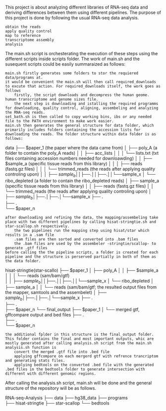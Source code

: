 This project is about analyzing different libraries of RNA-seq data and deriving differences between them using different pipelines. The purpose of this project is done by following the usual RNA-seq data analysis.

    obtain the reads
    apply quality control
    map to reference
    transcriptome assembly
    analysis

The main.sh script is orchesterating the execution of these steps using the different scripts inside scripts folder. The work of main.sh and the susequent scripts could be easily summaraized as follows:

    main.sh firstly generates some folders to stor the requiered data/programs at.
    it would be convenient the main.sh will then call required_downloads to excute that action. For required_downloads itself, the work goes as follows
        firstly, the script downloads and decompress the human geome. human transcriptome and genome sizes file.
        the next step is downloading and istalling the required programms for downloading, quality control, aligning, assembeling and analyzing the RNA-seq reads.
    set_bath.sh is then called to copy working bins, ibs or any needed file to the PATH environment to make work easier.
    main.sh then generates the general structure for data folder, which primarily includes folders containing the accession lists for downloading the reads. The folder structure within data folder is as follows:

data
├── $paper_1 (the paper where the data came from)
│   ├── poly_A (a folder to contain the poly_A reads)
│   │   ├── acc_lists
│   │   │   └── lists.txt (txt files containing accession numbers needed for downloawding)
│   │   ├── $sample_a (specific tissue reads from this library)
│   │   │   ├── reads (fastq.gz files)
│   │   │   └── trimmed_reads (the reads after applying quality controling upon)
│   │   ├── $sample_b 
│   │   ├── .
│   │   ├── .
│   │   └──$sample_x
│   └── ribo_depleted (a folder to contain the ribo_depleted reads)
│       ├── sample_a (specific tissue reads from this library)
│       │   ├── reads (fastq.gz files)
│       │   └── trimmed_reads (the reads after applying quality controling upon)
│       ├── $sample_b 
│       ├── .
│       ├── .
│       └──$sample_x
├── .     
├── .     
└── $paper_n     

    after downloading and refining the data, the mapping/assembeling take place with two different pipelines by calling hisat-stringtie.sh and star-scallop.sh respectively.
        the two pipelines run the mapping step using hisat/star which results in a .sam file
        .sam files are then sorted and converted into .bam files
        the .bam files are used by the assembeler -stringtie/scallop- to generate .gtf files
    before calling the the pipeline scripts, a folder is created for each pipeline and the structure is perserved partially in both of them as the data folder.

hisat-stringtie(star-scallo)
├── $paper_1 
│   ├── poly_A 
│   │   ├── $sample_a 
│   │   │   └── reads (sam/bam/gtf)   
│   │   ├── $sample_b 
│   │   ├── .
│   │   ├── .
│   │   └──$sample_x
│   └── ribo_depleted 
│       ├── sample_a 
│       │   └── reads (sam/bam/gtf; the resulted output files from the mapper, samtools and the assembelet)
│       ├── $sample_b 
│       ├── .
│       ├── .
│       └──$sample_x
├── .     
├── .     
├── $paper_n 
└── final_output
    ├── $paper_1
    │   └── merged gtf, gffcompare output and bed files 
    ├── .     
    ├── .     
    └── $paper_n 

    the additional fplder in this structure is the final_output folder. This folder contains the final and most important outputs, whic are mostly generated after calling analysis.sh script from the main.sh
    analysis.sh function is
        convert the merged .gtf file into .bed file
        applying gffcompare on each mergerd gtf with refrence trancriptom and generating stats files.
        applying bedtools on the converted .bed file with the generated .bed files in the bedtools folder to generate intersection with different with different genomic regions.

After calling the analysis.sh script, main.sh will be done and the general structure of the repository will be as follows.

RNA-seq-Analysis
├── data 
├── hg38_data
├── programs   
├── hisat-stringtie 
├── star-scallop
└── bedtools 

